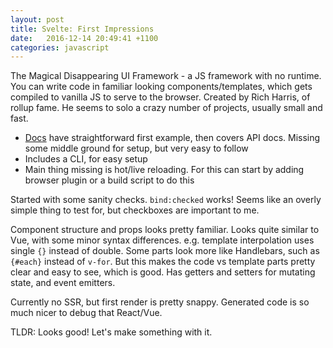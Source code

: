 ```yaml
---
layout: post
title: Svelte: First Impressions
date:   2016-12-14 20:49:41 +1100
categories: javascript
---
```


The Magical Disappearing UI Framework - a JS framework with no runtime. You can write code in familiar looking components/templates, which gets compiled to vanilla JS to serve to the browser. Created by Rich Harris, of rollup fame. He seems to solo a crazy number of projects, usually small and fast.

- [Docs](https://svelte.technology/guide) have straightforward first example, then covers API docs. Missing some middle ground for setup, but very easy to follow
- Includes a CLI, for easy setup
- Main thing missing is hot/live reloading. For this can start by adding browser plugin or a build script to do this

Started with some sanity checks. `bind:checked` works! Seems like an overly simple thing to test for, but checkboxes are important to me.

Component structure and props looks pretty familiar. Looks quite similar to Vue, with some minor syntax differences. e.g. template interpolation uses single `{}` instead of double. Some parts look more like Handlebars, such as `{#each}` instead of `v-for`. But this makes the code vs template parts pretty clear and easy to see, which is  good. Has getters and setters for mutating state, and event emitters.

Currently no SSR, but first render is pretty snappy. Generated code is so much nicer to debug that React/Vue.

TLDR: Looks good! Let's make something with it.
